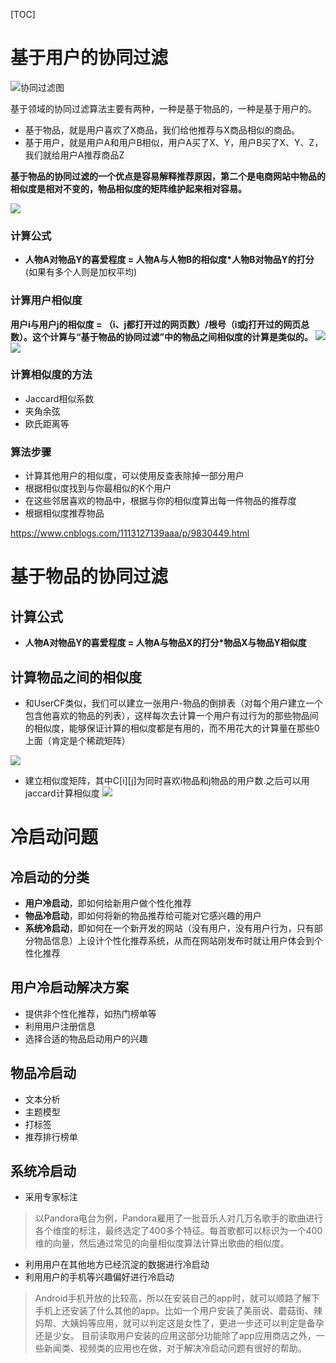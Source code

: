 [TOC]
# 基于用户的协同过滤

![协同过滤图](https://imgconvert.csdnimg.cn/aHR0cHM6Ly91cGxvYWQtaW1hZ2VzLmppYW5zaHUuaW8vdXBsb2FkX2ltYWdlcy8yNjgxMzgtNGYwMzUzNTEwYTQzMTkxMC5wbmc_aW1hZ2VNb2dyMi9hdXRvLW9yaWVudC9zdHJpcCU3Q2ltYWdlVmlldzIvMi93LzEwMDAvZm9ybWF0L3dlYnA)

基于领域的协同过滤算法主要有两种，一种是基于物品的，一种是基于用户的。
* 基于物品，就是用户喜欢了X商品，我们给他推荐与X商品相似的商品。
* 基于用户，就是用户A和用户B相似，用户A买了X、Y，用户B买了X、Y、Z，我们就给用户A推荐商品Z

**基于物品的协同过滤的一个优点是容易解释推荐原因，第二个是电商网站中物品的相似度是相对不变的，物品相似度的矩阵维护起来相对容易。**

![](https://imgconvert.csdnimg.cn/aHR0cHM6Ly91cGxvYWQtaW1hZ2VzLmppYW5zaHUuaW8vdXBsb2FkX2ltYWdlcy8yNjgxMzgtYzAzMmU1ZmEzNWMyNDg4Yi5wbmc_aW1hZ2VNb2dyMi9hdXRvLW9yaWVudC9zdHJpcCU3Q2ltYWdlVmlldzIvMi93LzEwMDAvZm9ybWF0L3dlYnA)

### 计算公式
* **人物A对物品Y的喜爱程度 = 人物A与人物B的相似度\*人物B对物品Y的打分**(如果有多个人则是加权平均)

### 计算用户相似度

**用户i与用户j的相似度 = （i、j都打开过的网页数）/根号（i或j打开过的网页总数）。这个计算与“基于物品的协同过滤”中的物品之间相似度的计算是类似的。**
![](https://imgconvert.csdnimg.cn/aHR0cHM6Ly91cGxvYWQtaW1hZ2VzLmppYW5zaHUuaW8vdXBsb2FkX2ltYWdlcy8yNjgxMzgtNzYwMzliNTI1OTE2OGQ5My5wbmc_aW1hZ2VNb2dyMi9hdXRvLW9yaWVudC9zdHJpcCU3Q2ltYWdlVmlldzIvMi93LzEwMDAvZm9ybWF0L3dlYnA)
![](https://imgconvert.csdnimg.cn/aHR0cHM6Ly91cGxvYWQtaW1hZ2VzLmppYW5zaHUuaW8vdXBsb2FkX2ltYWdlcy8yNjgxMzgtNzYwMzliNTI1OTE2OGQ5My5wbmc_aW1hZ2VNb2dyMi9hdXRvLW9yaWVudC9zdHJpcCU3Q2ltYWdlVmlldzIvMi93LzEwMDAvZm9ybWF0L3dlYnA)

### 计算相似度的方法
* Jaccard相似系数
* 夹角余弦
* 欧氏距离等

### 算法步骤
* 计算其他用户的相似度，可以使用反查表除掉一部分用户
* 根据相似度找到与你最相似的K个用户
* 在这些邻居喜欢的物品中，根据与你的相似度算出每一件物品的推荐度
* 根据相似度推荐物品

https://www.cnblogs.com/1113127139aaa/p/9830449.html



# 基于物品的协同过滤
## 计算公式

* **人物A对物品Y的喜爱程度 = 人物A与物品X的打分\*物品X与物品Y相似度**

## 计算物品之间的相似度

* 和UserCF类似，我们可以建立一张用户-物品的倒排表（对每个用户建立一个包含他喜欢的物品的列表），这样每次去计算一个用户有过行为的那些物品间的相似度，能够保证计算的相似度都是有用的，而不用花大的计算量在那些0上面（肯定是个稀疏矩阵）

![](https://img-blog.csdnimg.cn/20181025201232377.png?x-oss-process=image/watermark,type_ZmFuZ3poZW5naGVpdGk,shadow_10,text_aHR0cHM6Ly9ibG9nLmNzZG4ubmV0L3FxXzQwMDA2MDU4,size_27,color_FFFFFF,t_70)

* 建立相似度矩阵，其中C[i][j]为同时喜欢i物品和j物品的用户数.之后可以用jaccard计算相似度
![](https://img-blog.csdnimg.cn/20181025201507216.png?x-oss-process=image/watermark,type_ZmFuZ3poZW5naGVpdGk,shadow_10,text_aHR0cHM6Ly9ibG9nLmNzZG4ubmV0L3FxXzQwMDA2MDU4,size_27,color_FFFFFF,t_70)




# 冷启动问题
## 冷启动的分类
* **用户冷启动**，即如何给新用户做个性化推荐
* **物品冷启动**，即如何将新的物品推荐给可能对它感兴趣的用户
* **系统冷启动**，即如何在一个新开发的网站（没有用户，没有用户行为，只有部分物品信息）上设计个性化推荐系统，从而在网站刚发布时就让用户体会到个性化推荐


## 用户冷启动解决方案
* 提供非个性化推荐，如热门榜单等
* 利用用户注册信息
* 选择合适的物品启动用户的兴趣


## 物品冷启动
* 文本分析
* 主题模型
* 打标签
* 推荐排行榜单

## 系统冷启动
* 采用专家标注
> 以Pandora电台为例，Pandora雇用了一批音乐人对几万名歌手的歌曲进行各个维度的标注，最终选定了400多个特征。每首歌都可以标识为一个400维的向量，然后通过常见的向量相似度算法计算出歌曲的相似度。

* 利用用户在其他地方已经沉淀的数据进行冷启动
* 利用用户的手机等兴趣偏好进行冷启动
> Android手机开放的比较高，所以在安装自己的app时，就可以顺路了解下手机上还安装了什么其他的app。比如一个用户安装了美丽说、蘑菇街、辣妈帮、大姨妈等应用，就可以判定这是女性了，更进一步还可以判定是备孕还是少女。
目前读取用户安装的应用这部分功能除了app应用商店之外，一些新闻类、视频类的应用也在做，对于解决冷启动问题有很好的帮助。

